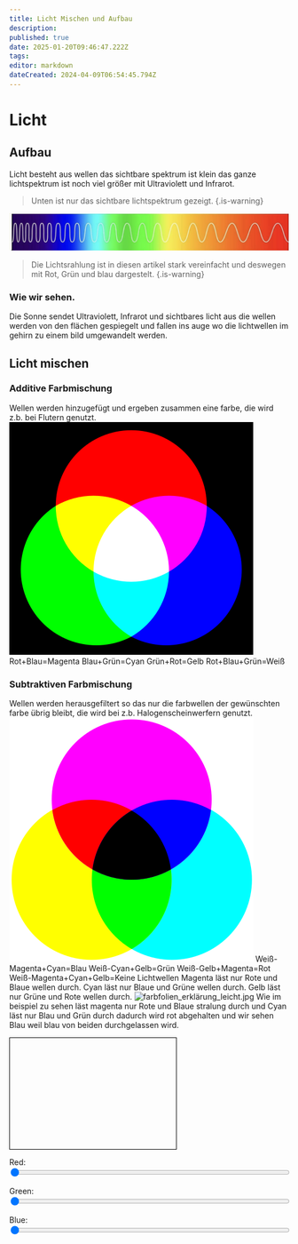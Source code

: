 ```yaml
---
title: Licht Mischen und Aufbau
description: 
published: true
date: 2025-01-20T09:46:47.222Z
tags: 
editor: markdown
dateCreated: 2024-04-09T06:54:45.794Z
---
```


# Licht
## Aufbau
Licht besteht aus wellen das sichtbare spektrum ist klein das ganze lichtspektrum ist noch viel größer mit Ultraviolett und Infrarot.

> Unten ist nur das sichtbare lichtspektrum gezeigt.
{.is-warning}

![lichtspektrum.jpeg](/licht/lichtspektrum.jpeg)

> Die Lichtsrahlung ist in diesen artikel stark vereinfacht und deswegen mit Rot, Grün und blau dargestelt. 
{.is-warning}

### Wie wir sehen.
Die Sonne sendet Ultraviolett, Infrarot und sichtbares licht aus die wellen werden von den flächen gespiegelt und fallen ins auge wo die lichtwellen im gehirn zu einem bild umgewandelt werden.

## Licht mischen
### Additive Farbmischung
Wellen werden hinzugefügt und ergeben zusammen eine farbe, die wird z.b. bei Flutern genutzt.
![additive_farbmischung.png](/licht/additive_farbmischung.png)
Rot+Blau=Magenta
Blau+Grün=Cyan
Grün+Rot=Gelb
Rot+Blau+Grün=Weiß
### Subtraktiven Farbmischung
Wellen werden herausgefiltert so das nur die farbwellen der gewünschten farbe übrig bleibt, die wird bei z.b. Halogenscheinwerfern genutzt.
![subtraktive_farbmischung.png](/licht/subtraktive_farbmischung.png)
Weiß-Magenta+Cyan=Blau
Weiß-Cyan+Gelb=Grün
Weiß-Gelb+Magenta=Rot
Weiß-Magenta+Cyan+Gelb=Keine Lichtwellen
Magenta läst nur Rote und Blaue wellen durch.
Cyan läst nur Blaue und Grüne wellen durch.
Gelb läst nur Grüne und Rote wellen durch.
![farbfolien_erklärung_leicht.jpg](/licht/farbfolien_erklärung_leicht.jpg)
Wie im beispiel zu sehen läst magenta nur Rote und Blaue stralung durch und Cyan läst nur Blau und Grün durch dadurch wird rot abgehalten und wir sehen Blau weil blau von beiden durchgelassen wird.
<!DOCTYPE html>
<html lang="en">
<head>
<meta charset="UTF-8">
<meta name="" content="width=device-width, initial-scale=1.0">
<title>Farbsubtraktion</title>
<style>
    .color-box {
        width: 300px;
        height: 200px;
        border: 1px solid black;
    }
    .slider {
        width: 100%;
    }
</style>
</head>
<body>

<div class="color-box" id="colorBox"></div>

<label for="redSlider">Red:</label>
<input type="range" min="0" max="255" value="0" class="slider" id="redSlider">

<label for="greenSlider">Green:</label>
<input type="range" min="0" max="255" value="0" class="slider" id="greenSlider">

<label for="blueSlider">Blue:</label>
<input type="range" min="0" max="255" value="0" class="slider" id="blueSlider">

<script>
    const colorBox = document.getElementById('colorBox');
    const cyanSlider = document.getElementById('redSlider');
    const magentaSlider = document.getElementById('greenSlider');
    const yellowSlider = document.getElementById('blueSlider');

    function updateColor() {
        const red = redSlider.value;
        const green = greenSlider.value;
        const blue = blueSlider.value;

        colorBox.style.backgroundColor = `rgb(${red}, ${green}, ${blue})`;
    }

    cyanSlider.addEventListener('input', updateColor);
    magentaSlider.addEventListener('input', updateColor);
    yellowSlider.addEventListener('input', updateColor);

    updateColor();
</script>

</body>
</html>